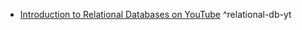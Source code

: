 

- [Introduction to Relational Databases on YouTube](https://www.youtube.com/watch?v=z2kbsG8zsLM) ^relational-db-yt